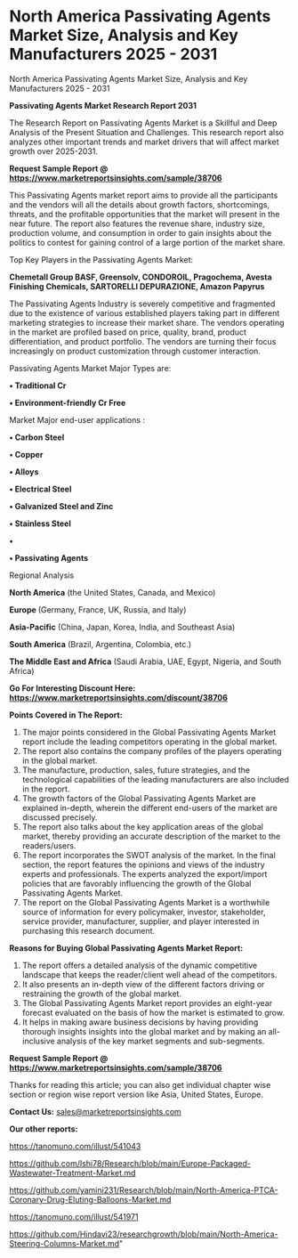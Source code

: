 # North America Passivating Agents Market Size, Analysis and Key Manufacturers 2025 - 2031
 North America Passivating Agents Market Size, Analysis and Key Manufacturers 2025 - 2031

<strong>Passivating Agents Market Research Report 2031</strong>

The Research Report on Passivating Agents Market is a Skillful and Deep Analysis of the Present Situation and Challenges. This research report also analyzes other important trends and market drivers that will affect market growth over 2025-2031.

<strong>Request Sample Report @ <a href=https://www.marketreportsinsights.com/sample/38706>https://www.marketreportsinsights.com/sample/38706</a></strong>

This Passivating Agents market report aims to provide all the participants and the vendors will all the details about growth factors, shortcomings, threats, and the profitable opportunities that the market will present in the near future. The report also features the revenue share, industry size, production volume, and consumption in order to gain insights about the politics to contest for gaining control of a large portion of the market share.

Top Key Players in the Passivating Agents Market:

<strong>Chemetall Group BASF, Greensolv, CONDOROIL, Pragochema, Avesta Finishing Chemicals, SARTORELLI DEPURAZIONE, Amazon Papyrus</strong>

The Passivating Agents Industry is severely competitive and fragmented due to the existence of various established players taking part in different marketing strategies to increase their market share. The vendors operating in the market are profiled based on price, quality, brand, product differentiation, and product portfolio. The vendors are turning their focus increasingly on product customization through customer interaction.

Passivating Agents Market Major Types are:

<strong>•  Traditional Cr

•  Environment-friendly Cr Free</strong>

Market Major end-user applications :

<strong>•  Carbon Steel

•  Copper

•  Alloys

•  Electrical Steel

•  Galvanized Steel and Zinc

•  Stainless Steel

•  

•  Passivating Agents</strong>

Regional Analysis

</u><strong><b>North America</b></strong> (the United States, Canada, and Mexico)

<strong><b>Europe </b></strong>(Germany, France, UK, Russia, and Italy)

<strong><b>Asia-Pacific</b></strong> (China, Japan, Korea, India, and Southeast Asia)

<strong><b>South America</b></strong> (Brazil, Argentina, Colombia, etc.)

<strong><b>The Middle East and Africa</b></strong> (Saudi Arabia, UAE, Egypt, Nigeria, and South Africa)

<strong>Go For Interesting Discount Here: <a href=https://www.marketreportsinsights.com/discount/38706>https://www.marketreportsinsights.com/discount/38706</a></strong>

<strong>Points Covered in The Report:</strong>
<ol>
  <li>The major points considered in the Global Passivating Agents Market report include the leading competitors operating in the global market.</li>
  <li>The report also contains the company profiles of the players operating in the global market.</li>
  <li>The manufacture, production, sales, future strategies, and the technological capabilities of the leading manufacturers are also included in the report.</li>
  <li>The growth factors of the Global Passivating Agents Market are explained in-depth, wherein the different end-users of the market are discussed precisely.</li>
  <li>The report also talks about the key application areas of the global market, thereby providing an accurate description of the market to the readers/users.</li>
  <li>The report incorporates the SWOT analysis of the market. In the final section, the report features the opinions and views of the industry experts and professionals. The experts analyzed the export/import policies that are favorably influencing the growth of the Global Passivating Agents Market.</li>
  <li>The report on the Global Passivating Agents Market is a worthwhile source of information for every policymaker, investor, stakeholder, service provider, manufacturer, supplier, and player interested in purchasing this research document.</li>
</ol>
<strong>Reasons for Buying Global Passivating Agents Market Report:</strong>

<ol>
  <li>The report offers a detailed analysis of the dynamic competitive landscape that keeps the reader/client well ahead of the competitors.</li>
  <li>It also presents an in-depth view of the different factors driving or restraining the growth of the global market.</li>
  <li>The Global Passivating Agents Market report provides an eight-year forecast evaluated on the basis of how the market is estimated to grow.</li>
  <li>It helps in making aware business decisions by having providing thorough insights insights into the global market and by making an all-inclusive analysis of the key market segments and sub-segments.</li>
</ol>
<strong>Request Sample Report @ <a href=https://www.marketreportsinsights.com/sample/38706>https://www.marketreportsinsights.com/sample/38706</a></strong>


Thanks for reading this article; you can also get individual chapter wise section or region wise report version like Asia, United States, Europe.

<strong>Contact Us:</strong>
sales@marketreportsinsights.com

<strong>Our other reports:</strong>

<a href=https://tanomuno.com/illust/541043>https://tanomuno.com/illust/541043</a>

<a href=https://github.com/Ishi78/Research/blob/main/Europe-Packaged-Wastewater-Treatment-Market.md>https://github.com/Ishi78/Research/blob/main/Europe-Packaged-Wastewater-Treatment-Market.md</a>

<a href=https://github.com/yamini231/Research/blob/main/North-America-PTCA-Coronary-Drug-Eluting-Balloons-Market.md>https://github.com/yamini231/Research/blob/main/North-America-PTCA-Coronary-Drug-Eluting-Balloons-Market.md</a>

<a href=https://tanomuno.com/illust/541971>https://tanomuno.com/illust/541971</a>

<a href=https://github.com/Hindavi23/researchgrowth/blob/main/North-America-Steering-Columns-Market.md>https://github.com/Hindavi23/researchgrowth/blob/main/North-America-Steering-Columns-Market.md</a>"
